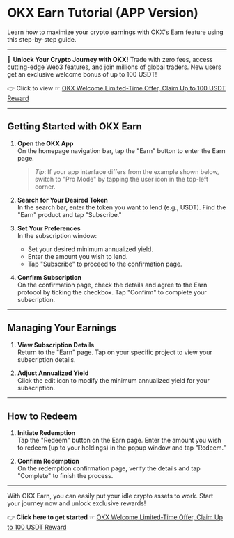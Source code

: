 # OKX Earn Tutorial (APP Version)

Learn how to maximize your crypto earnings with OKX's Earn feature using this step-by-step guide.

---

🚀 **Unlock Your Crypto Journey with OKX!** Trade with zero fees, access cutting-edge Web3 features, and join millions of global traders. New users get an exclusive welcome bonus of up to 100 USDT!  

👉 Click to view ☞ [OKX Welcome Limited-Time Offer, Claim Up to 100 USDT Reward](https://bit.ly/OKXe)

---

## Getting Started with OKX Earn

1. **Open the OKX App**  
   On the homepage navigation bar, tap the "Earn" button to enter the Earn page.

   > *Tip*: If your app interface differs from the example shown below, switch to "Pro Mode" by tapping the user icon in the top-left corner.


2. **Search for Your Desired Token**  
   In the search bar, enter the token you want to lend (e.g., USDT). Find the "Earn" product and tap "Subscribe."


3. **Set Your Preferences**  
   In the subscription window:
   - Set your desired minimum annualized yield.
   - Enter the amount you wish to lend.  
   - Tap "Subscribe" to proceed to the confirmation page.


4. **Confirm Subscription**  
   On the confirmation page, check the details and agree to the Earn protocol by ticking the checkbox. Tap "Confirm" to complete your subscription.


---

## Managing Your Earnings

1. **View Subscription Details**  
   Return to the "Earn" page. Tap on your specific project to view your subscription details.

2. **Adjust Annualized Yield**  
   Click the edit icon to modify the minimum annualized yield for your subscription.

---

## How to Redeem

1. **Initiate Redemption**  
   Tap the "Redeem" button on the Earn page. Enter the amount you wish to redeem (up to your holdings) in the popup window and tap "Redeem."


2. **Confirm Redemption**  
   On the redemption confirmation page, verify the details and tap "Complete" to finish the process.

---

With OKX Earn, you can easily put your idle crypto assets to work. Start your journey now and unlock exclusive rewards!  

👉 **Click here to get started** ☞ [OKX Welcome Limited-Time Offer, Claim Up to 100 USDT Reward](https://bit.ly/OKXe)
